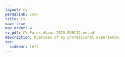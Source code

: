 ```yaml
---
layout: cv
permalink: /cv/
title: cv
nav: true
nav_order: 4
cv_pdf: CV_Fares_Abawi-2025.PUBLIC.en.pdf
description: Overview of my professional experience.
toc:
  sidebar: left
---
```

